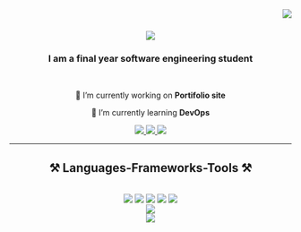 <img align="right" src="https://visitor-badge.laobi.icu/badge?page_id=RO35ERT.RO35ERT" />
<h1 align="center">
    <img src="https://readme-typing-svg.herokuapp.com/?font=Righteous&size=35&center=true&vCenter=true&width=500&height=70&duration=4000&lines=Hi+There!+👋;+I'm+Phiri+Robert!;" />
</h1>

<h3 align="center">I am a final year software engineering student</h3>

<br/>

<div align="center">
 
 🔭 I’m currently working on **Portifolio site**
 
 🌱 I’m currently learning **DevOps**

 </div>
 
<div align="center"> 
  <a href="mailto:phirirobert.robert@gmail.com">
    <img src="https://img.shields.io/badge/Gmail-333333?style=for-the-badge&logo=gmail&logoColor=red" />
  </a>
  <a href="https://www.linkedin.com/in/robert-phiri-b72b51218?utm_source=share&utm_campaign=share_via&utm_content=profile&utm_medium=android_app" target="_blank">
    <img src="https://img.shields.io/badge/LinkedIn-0077B5?style=for-the-badge&logo=linkedin&logoColor=white" target="_blank" />
  </a>
  <a href="" target="_blank">
     <img src="https://img.shields.io/badge/Portfolio-FF5722?style=for-the-badge&logo=todoist&logoColor=white" target="_blank" /> <!-- sqlite, safari, google-chrome are other good icon options -->
  </a>
</div>

 <hr/>
 
<h2 align="center">⚒️ Languages-Frameworks-Tools ⚒️</h2>
<br/>
<div align="center">
    <img src="https://skillicons.dev/icons?i=java,go,javascript,python" />
    <img src="https://skillicons.dev/icons?i=php,ts,elixir,dart"/>
    <img src="https://skillicons.dev/icons?i=mysql,mongodb,postgres"/>
    <img src="https://skillicons.dev/icons?i=html,css"/>
    <img src="https://skillicons.dev/icons?i=react,flutter,django,express" /><br>
    <img src="https://skillicons.dev/icons?i=spring,bootstrap,laravel,nextjs" /><br>
    <img src="https://skillicons.dev/icons?i=tailwind,vscode,github,git,linux,postman" /><br>
</div>
<br/>
